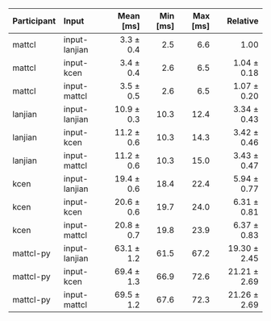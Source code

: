 | Participant | Input | Mean [ms] | Min [ms] | Max [ms] | Relative |
|:---|:---|---:|---:|---:|---:|
| mattcl | input-lanjian | 3.3 ± 0.4 | 2.5 | 6.6 | 1.00 |
| mattcl | input-kcen | 3.4 ± 0.4 | 2.6 | 6.5 | 1.04 ± 0.18 |
| mattcl | input-mattcl | 3.5 ± 0.5 | 2.6 | 6.5 | 1.07 ± 0.20 |
| lanjian | input-lanjian | 10.9 ± 0.3 | 10.3 | 12.4 | 3.34 ± 0.43 |
| lanjian | input-kcen | 11.2 ± 0.6 | 10.3 | 14.3 | 3.42 ± 0.46 |
| lanjian | input-mattcl | 11.2 ± 0.6 | 10.3 | 15.0 | 3.43 ± 0.47 |
| kcen | input-lanjian | 19.4 ± 0.6 | 18.4 | 22.4 | 5.94 ± 0.77 |
| kcen | input-kcen | 20.6 ± 0.6 | 19.7 | 24.0 | 6.31 ± 0.81 |
| kcen | input-mattcl | 20.8 ± 0.7 | 19.8 | 23.9 | 6.37 ± 0.83 |
| mattcl-py | input-lanjian | 63.1 ± 1.2 | 61.5 | 67.2 | 19.30 ± 2.45 |
| mattcl-py | input-kcen | 69.4 ± 1.3 | 66.9 | 72.6 | 21.21 ± 2.69 |
| mattcl-py | input-mattcl | 69.5 ± 1.2 | 67.6 | 72.3 | 21.26 ± 2.69 |
